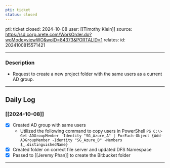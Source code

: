 ```yaml
---
pti: ticket
status: closed
---
```

pti: ticket 
closed: 2024-10-08
user: [[Timothy Klein]]
source: https://sd.corp.arete.com/WorkOrder.do?woMode=viewWO&woID=84373&PORTALID=1
relates: 
id: 2024100815571421

---
### Description
- Request to create a new project folder with the same users as a current AD group.
---
## Daily Log
### [[2024-10-08]]
- [x] Created AD group with same users 
	- Utilized the following command to copy users in PowerShell `PS C:\> Get-ADGroupMember -Identity "SG_Azure_A" | ForEach-Object {Add-ADGroupMember -Identity "SG_Azure_B" -Members $_.distinguishedName}`
- [x] Created folder on correct file server and updated DFS Namespace
- [x] Passed to [[Jeremy Phan]] to create the Bitbucket folder
---
